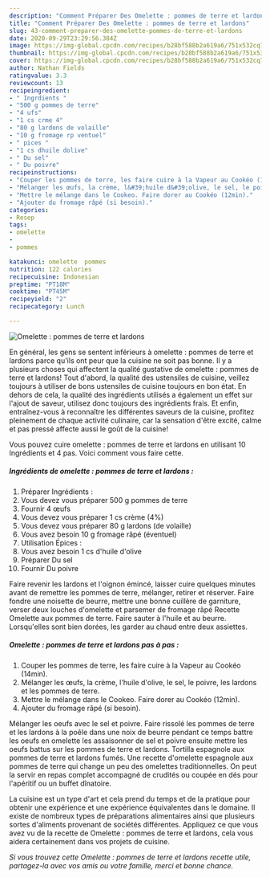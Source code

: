 ```yaml
---
description: "Comment Préparer Des Omelette : pommes de terre et lardons"
title: "Comment Préparer Des Omelette : pommes de terre et lardons"
slug: 43-comment-preparer-des-omelette-pommes-de-terre-et-lardons
date: 2020-09-29T23:29:56.384Z
image: https://img-global.cpcdn.com/recipes/b28bf588b2a619a6/751x532cq70/omelette-pommes-de-terre-et-lardons-photo-principale-de-la-recette.jpg
thumbnail: https://img-global.cpcdn.com/recipes/b28bf588b2a619a6/751x532cq70/omelette-pommes-de-terre-et-lardons-photo-principale-de-la-recette.jpg
cover: https://img-global.cpcdn.com/recipes/b28bf588b2a619a6/751x532cq70/omelette-pommes-de-terre-et-lardons-photo-principale-de-la-recette.jpg
author: Nathan Fields
ratingvalue: 3.3
reviewcount: 13
recipeingredient:
- " Ingrdients "
- "500 g pommes de terre"
- "4 ufs"
- "1 cs crme 4"
- "80 g lardons de volaille"
- "10 g fromage rp ventuel"
- " pices "
- "1 cs dhuile dolive"
- " Du sel"
- " Du poivre"
recipeinstructions:
- "Couper les pommes de terre, les faire cuire à la Vapeur au Cookéo (14min)."
- "Mélanger les œufs, la crème, l&#39;huile d&#39;olive, le sel, le poivre, les lardons et les pommes de terre."
- "Mettre le mélange dans le Cookeo. Faire dorer au Cookéo (12min)."
- "Ajouter du fromage râpé (si besoin)."
categories:
- Resep
tags:
- omelette
- 
- pommes

katakunci: omelette  pommes 
nutrition: 122 calories
recipecuisine: Indonesian
preptime: "PT18M"
cooktime: "PT45M"
recipeyield: "2"
recipecategory: Lunch

---
```



![Omelette : pommes de terre et lardons](https://img-global.cpcdn.com/recipes/b28bf588b2a619a6/751x532cq70/omelette-pommes-de-terre-et-lardons-photo-principale-de-la-recette.jpg)

En général, les gens se sentent inférieurs à omelette : pommes de terre et lardons parce qu'ils ont peur que la cuisine ne soit pas bonne. Il y a plusieurs choses qui affectent la qualité gustative de omelette : pommes de terre et lardons! Tout d'abord, la qualité des ustensiles de cuisine, veillez toujours à utiliser de bons ustensiles de cuisine toujours en bon état. En dehors de cela, la qualité des ingrédients utilisés a également un effet sur l'ajout de saveur, utilisez donc toujours des ingrédients frais. Et enfin, entraînez-vous à reconnaître les différentes saveurs de la cuisine, profitez pleinement de chaque activité culinaire, car la sensation d'être excité, calme et pas pressé affecte aussi le goût de la cuisine!

<!--inarticleads1-->

Vous pouvez cuire omelette : pommes de terre et lardons en utilisant 10 Ingrédients et 4 pas. Voici comment vous faire cette.

##### Ingrédients de omelette : pommes de terre et lardons :

1. Préparer  Ingrédients :
1. Vous devez vous préparer 500 g pommes de terre
1. Fournir 4 œufs
1. Vous devez vous préparer 1 cs crème (4%)
1. Vous devez vous préparer 80 g lardons (de volaille)
1. Vous avez besoin 10 g fromage râpé (éventuel)
1. Utilisation  Épices :
1. Vous avez besoin 1 cs d&#39;huile d&#39;olive
1. Préparer  Du sel
1. Fournir  Du poivre


Faire revenir les lardons et l&#39;oignon émincé, laisser cuire quelques minutes avant de remettre les pommes de terre, mélanger, retirer et réserver. Faire fondre une noisette de beurre, mettre une bonne cuillère de garniture, verser deux louches d&#39;omelette et parsemer de fromage râpé Recette Omelette aux pommes de terre. Faire sauter à l&#39;huile et au beurre. Lorsqu&#39;elles sont bien dorées, les garder au chaud entre deux assiettes. 

<!--inarticleads2-->

##### Omelette : pommes de terre et lardons pas à pas :

1. Couper les pommes de terre, les faire cuire à la Vapeur au Cookéo (14min).
1. Mélanger les œufs, la crème, l&#39;huile d&#39;olive, le sel, le poivre, les lardons et les pommes de terre.
1. Mettre le mélange dans le Cookeo. Faire dorer au Cookéo (12min).
1. Ajouter du fromage râpé (si besoin).


Mélanger les oeufs avec le sel et poivre. Faire rissolé les pommes de terre et les lardons à la poêle dans une noix de beurre pendant ce temps battre les oeufs en omelette les assaisonner de sel et poivre ensuite mettre les oeufs battus sur les pommes de terre et lardons. Tortilla espagnole aux pommes de terre et lardons fumés. Une recette d&#39;omelette espagnole aux pommes de terre qui change un peu des omelettes traditionnelles. On peut la servir en repas complet accompagné de crudités ou coupée en dés pour l&#39;apéritif ou un buffet dînatoire. 

<!--inarticleads1-->

<p>
La cuisine est un type d'art et cela prend du temps et de la pratique pour obtenir une expérience et une expérience équivalentes dans le domaine. Il existe de nombreux types de préparations alimentaires ainsi que plusieurs sortes d'aliments provenant de sociétés différentes. Appliquez ce que vous avez vu de la recette de Omelette : pommes de terre et lardons, cela vous aidera certainement dans vos projets de cuisine.
</p>

<p>
<i>Si vous trouvez cette Omelette : pommes de terre et lardons recette utile, partagez-la avec vos amis ou votre famille, merci et bonne chance.</i>
</p>
